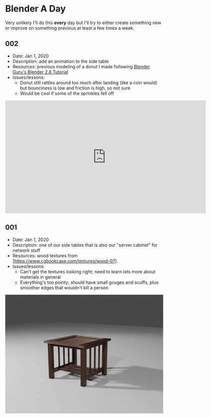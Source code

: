 # Blender A Day
Very unlikely I'll do this **every** day but I'll try to either create something new
or improve on something previous at least a few times a week.

## 002

- Date: Jan 1, 2020
- Description: add an animation to the side table
- Resources: previous modeling of a donut I made following [Blender Guru's Blender 2.8 Tutorial](https://www.youtube.com/playlist?list=PLjEaoINr3zgEq0u2MzVgAaHEBt--xLB6U)
- Issues/lessons:
    * Donut still rattles around too much after landing (like a coin would) but bounciness is low and friction is high, so not sure
    * Would be cool if some of the sprinkles fell off

<iframe src="https://player.vimeo.com/video/382501009" width="640" height="360" frameborder="0" allow="autoplay; fullscreen" allowfullscreen></iframe>

## 001

- Date: Jan 1, 2020
- Description: one of our side tables that is also our "server cabinet" for network stuff
- Resources: wood textures from [https://www.cgbookcase.com/textures/wood-07].
- Issues/lessons:
    * Can't get the textures looking right; need to learn lots more about materials in general
    * Everything's too pointy; should have small gouges and scuffs, plus smoother edges that wouldn't kill a person

![Table render](001-table-render.png)


